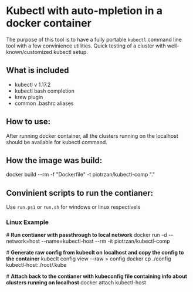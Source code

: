# Kubectl with auto-mpletion in a docker container

The purpose of this tool is to have a fully portable `kubectl` command line tool with a few convinience utilities.
Quick testing of a cluster with well-known/customized kubectl setup.

## What is included
- kubectl v 1.17.2
- kubectl bash completion
- krew plugin
- common .bashrc aliases

## How to use:
After running docker container, all the clusters running on the localhost should be available for kubectl command.

## How the image was build:
docker build --rm -f "Dockerfile" -t piotrzan/kubectl-comp "."

## Convinient scripts to run the contianer:
Use `run.ps1` or `run.sh` for windows or linux respectivels

### Linux Example
\# **Run contianer with passthrough to local network**
docker run -d --network=host --name=kubectl-host --rm -it piotrzan/kubectl-comp

\# **Generate raw config from kubeclt on localhost and copy the config to the container**
kubeclt config view --raw > config
docker cp ./config kubectl-host:./root/.kube

\# **Attach back to the contianer with kubeconfig file containing info about clusters running on localhost**
docker attach kubectl-host



